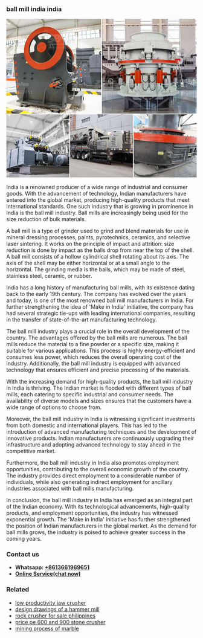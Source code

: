<h3>ball mill india india</h3><img src='1708497235.jpg' alt=''><p>India is a renowned producer of a wide range of industrial and consumer goods. With the advancement of technology, Indian manufacturers have entered into the global market, producing high-quality products that meet international standards. One such industry that is growing in prominence in India is the ball mill industry. Ball mills are increasingly being used for the size reduction of bulk materials.</p><p>A ball mill is a type of grinder used to grind and blend materials for use in mineral dressing processes, paints, pyrotechnics, ceramics, and selective laser sintering. It works on the principle of impact and attrition: size reduction is done by impact as the balls drop from near the top of the shell. A ball mill consists of a hollow cylindrical shell rotating about its axis. The axis of the shell may be either horizontal or at a small angle to the horizontal. The grinding media is the balls, which may be made of steel, stainless steel, ceramic, or rubber.</p><p>India has a long history of manufacturing ball mills, with its existence dating back to the early 19th century. The company has evolved over the years and today, is one of the most renowned ball mill manufacturers in India. For further strengthening the idea of 'Make in India' initiative, the company has had several strategic tie-ups with leading international companies, resulting in the transfer of state-of-the-art manufacturing technology.</p><p>The ball mill industry plays a crucial role in the overall development of the country. The advantages offered by the ball mills are numerous. The ball mills reduce the material to a fine powder or a specific size, making it suitable for various applications. This process is highly energy-efficient and consumes less power, which reduces the overall operating cost of the industry. Additionally, the ball mill industry is equipped with advanced technology that ensures efficient and precise processing of the materials.</p><p>With the increasing demand for high-quality products, the ball mill industry in India is thriving. The Indian market is flooded with different types of ball mills, each catering to specific industrial and consumer needs. The availability of diverse models and sizes ensures that the customers have a wide range of options to choose from.</p><p>Moreover, the ball mill industry in India is witnessing significant investments from both domestic and international players. This has led to the introduction of advanced manufacturing techniques and the development of innovative products. Indian manufacturers are continuously upgrading their infrastructure and adopting advanced technology to stay ahead in the competitive market.</p><p>Furthermore, the ball mill industry in India also promotes employment opportunities, contributing to the overall economic growth of the country. The industry provides direct employment to a considerable number of individuals, while also generating indirect employment for ancillary industries associated with ball mills manufacturing.</p><p>In conclusion, the ball mill industry in India has emerged as an integral part of the Indian economy. With its technological advancements, high-quality products, and employment opportunities, the industry has witnessed exponential growth. The 'Make in India' initiative has further strengthened the position of Indian manufacturers in the global market. As the demand for ball mills grows, the industry is poised to achieve greater success in the coming years.</p><h3>Contact us</h3><ul><li><strong>Whatsapp:&nbsp;<a href="https://wa.me/8613661969651">+8613661969651</a></strong></li><li><a href="https://swt.shibang-china.com/?git&amp;zhl&amp;ball mill india india"><strong>Online Service(chat now)</strong></a></li></ul><h3>Related</h3><ul><li><a href='low productivity jaw crusher.md'>low productivity jaw crusher</a></li><li><a href='design drawings of a hammer mill.md'>design drawings of a hammer mill</a></li><li><a href='rock crusher for sale philippines.md'>rock crusher for sale philippines</a></li><li><a href='price pe 600 and 900 stone crusher.md'>price pe 600 and 900 stone crusher</a></li><li><a href='mining process of marble.md'>mining process of marble</a></li></ul>